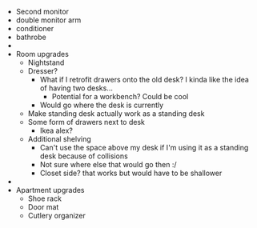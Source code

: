 - Second monitor
- double monitor arm
- conditioner
- bathrobe
-
- Room upgrades
	- Nightstand
	- Dresser?
		- What if I retrofit drawers onto the old desk? I kinda like the idea of having two desks...
			- Potential for a workbench? Could be cool
		- Would go where the desk is currently
	- Make standing desk actually work as a standing desk
	- Some form of drawers next to desk
		- Ikea alex?
	- Additional shelving
		- Can't use the space above my desk if I'm using it as a standing desk because of collisions
		- Not sure where else that would go then :/
		- Closet side? that works but would have to be shallower
-
- Apartment upgrades
	- Shoe rack
	- Door mat
	- Cutlery organizer
